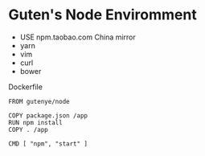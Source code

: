 Guten's Node Enviromment
=========================

- USE npm.taobao.com China mirror
- yarn
- vim
- curl
- bower

Dockerfile

```
FROM gutenye/node

COPY package.json /app
RUN npm install
COPY . /app

CMD [ "npm", "start" ]
```

